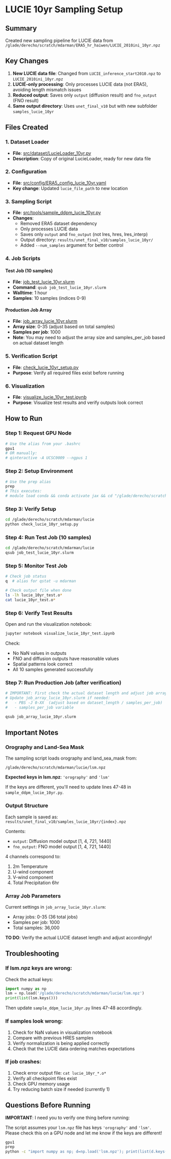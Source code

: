 # LUCIE 10yr Sampling Setup

## Summary
Created new sampling pipeline for LUCIE data from `/glade/derecho/scratch/mdarman/ERA5_hr_haiwen/LUCIE_2010ini_10yr.npz`

## Key Changes
1. **New LUCIE data file**: Changed from `LUCIE_inference_start2010.npz` to `LUCIE_2010ini_10yr.npz`
2. **LUCIE-only processing**: Only processes LUCIE data (not ERA5), avoiding length mismatch issues
3. **Reduced output**: Saves only `output` (diffusion result) and `fno_output` (FNO result)
4. **Same output directory**: Uses `unet_final_v10` but with new subfolder `samples_lucie_10yr`

## Files Created

### 1. Dataset Loader
- **File**: [src/dataset/LucieLoader_10yr.py](src/dataset/LucieLoader_10yr.py)
- **Description**: Copy of original LucieLoader, ready for new data file

### 2. Configuration
- **File**: [src/config/ERA5_config_lucie_10yr.yaml](src/config/ERA5_config_lucie_10yr.yaml)
- **Key change**: Updated `lucie_file_path` to new location

### 3. Sampling Script
- **File**: [src/tools/sample_ddpm_lucie_10yr.py](src/tools/sample_ddpm_lucie_10yr.py)
- **Changes**:
  - Removed ERA5 dataset dependency
  - Only processes LUCIE data
  - Saves only `output` and `fno_output` (not lres, hres, lres_interp)
  - Output directory: `results/unet_final_v10/samples_lucie_10yr/`
  - Added `--num_samples` argument for better control

### 4. Job Scripts

#### Test Job (10 samples)
- **File**: [job_test_lucie_10yr.slurm](job_test_lucie_10yr.slurm)
- **Command**: `qsub job_test_lucie_10yr.slurm`
- **Walltime**: 1 hour
- **Samples**: 10 samples (indices 0-9)

#### Production Job Array
- **File**: [job_array_lucie_10yr.slurm](job_array_lucie_10yr.slurm)
- **Array size**: 0-35 (adjust based on total samples)
- **Samples per job**: 1000
- **Note**: You may need to adjust the array size and samples_per_job based on actual dataset length

### 5. Verification Script
- **File**: [check_lucie_10yr_setup.py](check_lucie_10yr_setup.py)
- **Purpose**: Verify all required files exist before running

### 6. Visualization
- **File**: [visualize_lucie_10yr_test.ipynb](visualize_lucie_10yr_test.ipynb)
- **Purpose**: Visualize test results and verify outputs look correct

## How to Run

### Step 1: Request GPU Node
```bash
# Use the alias from your .bashrc
gpu1
# OR manually:
# qinteractive -A UCSC0009 --ngpus 1
```

### Step 2: Setup Environment
```bash
# Use the prep alias
prep
# This executes:
# module load conda && conda activate jax && cd "/glade/derecho/scratch/mdarman/lucie/src" && export PYTHONPATH=$(pwd)
```

### Step 3: Verify Setup
```bash
cd /glade/derecho/scratch/mdarman/lucie
python check_lucie_10yr_setup.py
```

### Step 4: Run Test Job (10 samples)
```bash
cd /glade/derecho/scratch/mdarman/lucie
qsub job_test_lucie_10yr.slurm
```

### Step 5: Monitor Test Job
```bash
# Check job status
q  # alias for qstat -u mdarman

# Check output file when done
ls -lh lucie_10yr_test.o*
cat lucie_10yr_test.o*
```

### Step 6: Verify Test Results
Open and run the visualization notebook:
```bash
jupyter notebook visualize_lucie_10yr_test.ipynb
```

Check:
- No NaN values in outputs
- FNO and diffusion outputs have reasonable values
- Spatial patterns look correct
- All 10 samples generated successfully

### Step 7: Run Production Job (after verification)
```bash
# IMPORTANT: First check the actual dataset length and adjust job array parameters
# Update job_array_lucie_10yr.slurm if needed:
#   - PBS -J 0-XX  (adjust based on dataset_length / samples_per_job)
#   - samples_per_job variable

qsub job_array_lucie_10yr.slurm
```

## Important Notes

### Orography and Land-Sea Mask
The sampling script loads orography and land_sea_mask from:
```
/glade/derecho/scratch/mdarman/lucie/lsm.npz
```

**Expected keys in lsm.npz**: `'orography'` and `'lsm'`

If the keys are different, you'll need to update lines 47-48 in `sample_ddpm_lucie_10yr.py`.

### Output Structure
Each sample is saved as: `results/unet_final_v10/samples_lucie_10yr/{index}.npz`

Contents:
- `output`: Diffusion model output [1, 4, 721, 1440]
- `fno_output`: FNO model output [1, 4, 721, 1440]

4 channels correspond to:
1. 2m Temperature
2. U-wind component
3. V-wind component
4. Total Precipitation 6hr

### Array Job Parameters
Current settings in `job_array_lucie_10yr.slurm`:
- Array jobs: 0-35 (36 total jobs)
- Samples per job: 1000
- Total samples: 36,000

**TO DO**: Verify the actual LUCIE dataset length and adjust accordingly!

## Troubleshooting

### If lsm.npz keys are wrong:
Check the actual keys:
```python
import numpy as np
lsm = np.load('/glade/derecho/scratch/mdarman/lucie/lsm.npz')
print(list(lsm.keys()))
```

Then update `sample_ddpm_lucie_10yr.py` lines 47-48 accordingly.

### If samples look wrong:
1. Check for NaN values in visualization notebook
2. Compare with previous HRES samples
3. Verify normalization is being applied correctly
4. Check that the LUCIE data ordering matches expectations

### If job crashes:
1. Check error output file: `cat lucie_10yr_*.o*`
2. Verify all checkpoint files exist
3. Check GPU memory usage
4. Try reducing batch size if needed (currently 1)

## Questions Before Running

**IMPORTANT**: I need you to verify one thing before running:

The script assumes your `lsm.npz` file has keys `'orography'` and `'lsm'`.
Please check this on a GPU node and let me know if the keys are different!

```bash
gpu1
prep
python -c "import numpy as np; d=np.load('lsm.npz'); print(list(d.keys())); print('oro shape:', d[list(d.keys())[0]].shape if len(d.keys())>0 else 'N/A')"
```
